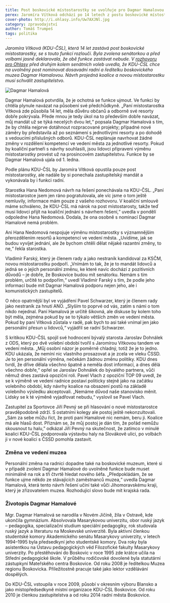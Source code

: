 ```yaml
---
title: Post boskovické místostarostky se uvolňuje pro Dagmar Hamalovou
perex: Jaromíra Vítková odchází po 14 letech z postu boskovické místostarostky. Její místo by měla zaujmout dosavadní ředitelka muzea a radní Dagmar Hamalová.
cover-photo: http://i.ohlasy.info/Uw7AXJNl.jpg
category: zpravodajství
author: Tomáš Trumpeš
tags: politika
---
```


*Jaromíra Vítková (KDU-ČSL), která 14 let zastává post boskovické místostarostky, se s touto funkcí rozloučí. Byla zvolena senátorkou a před volbami jasně deklarovala, že obě funkce zastávat nebude. V [rozhovoru pro Ohlasy](http://ohlasy.info/clanky/2016/10/rozhovor-vitkova.html) před druhým kolem senátních voleb uvedla, že KDU-ČSL chce na uvolněný post nominovat dosavadní radní a ředitelku boskovického muzea Dagmar Hamalovou. Návrh projedná koalice a novou místostarostku musí schválit zastupitelstvo.*

<img src="http://i.ohlasy.info/Uw7AXJN.jpg" alt="Dagmar Hamalová" class="img-responsive img-popup" data-author="Tomáš Znamenáček">

Dagmar Hamalová potvrdila, že je ochotná se funkce ujmout. Ve funkci by chtěla plynule navázat na působení své předchůdkyně. „Paní místostarostka Vítková zde působila 14 let, měla důvěru občanů a odborně své resorty dobře pokrývala. Přede mnou je tedy úkol na to především dobře navázat, můj mandát už se týká necelých dvou let,“ popsala Dagmar Hamalová s tím, že by chtěla nejprve dotáhnout rozpracované projekty; případné nové záměry by představila až po seznámení s jednotlivými resorty a po dohodě s vedoucími příslušných odborů. KDU-ČSL neplánuje navrhovat žádné změny v rozdělení kompetencí ve vedení města za jednotlivé resorty. Pokud by koaliční partneři s návrhy souhlasili, jsou lidovci připraveni výměnu místostarostky provést už na prosincovém zastupitelstvu. Funkce by se Dagmar Hamalová ujala od 1. ledna.

Podle plánu KDU-ČSL by Jaromíra Vítková opustila pouze post místostarostky, ale nadále by si ponechala zastupitelský mandát a vykonávala by i funkci radní.

Starostka Hana Nedomová návrh na řešení ponechávala na KDU-ČSL. „Paní místostarostce jsem jen ráno pogratulovala, ale víc jsme o tom ještě nemluvily, informace mám pouze z vašeho rozhovoru. V koaliční smlouvě máme schváleno, že KDU-ČSL má nárok na post místostarosty, takže teď musí lidovci přijít na koaliční jednání s návrhem řešení,“ uvedla v pondělí odpoledne Hana Nedomová. Dodala, že ona osobně s nominací Dagmar Hamalové nemá problém.

Ani Hana Nedomová nespojuje výměnu místostarostky s významnějším přerozdělením resortů a kompetencí ve vedení města. „Uvidíme, jak se budou vyvíjet jednání, ale že bychom chtěli dělat nějaké razantní změny, to ne,“ řekla starostka.

Vladimír Farský, který je členem rady a jako nestraník kandidoval za KSČM, novou místostarostku podpoří. „Vnímám to tak, že je to mandát lidovců a jedná se o jejich personální změnu, ke které navíc dochází z pozitivních důvodů – je dobře, že Boskovice budou mít senátorku. Nemám s tím problém, určitě to podpořím,“ uvedl Vladimír Farský s tím, že podle jeho informací bude mít Dagmar Hamalová podporu nejen jeho, ale i komunistických zastupitelů.

O něco opatrnější byl ve vyjádření Pavel Schwarzer, který je členem rady jako nestraník za hnutí ANO. „Slyším to poprvé od vás, zatím s námi o tom nikdo nejednal. Paní Hamalová je určitě šikovná, ale diskuse by kolem toho být měla, zejména pokud by se to týkalo větších změn ve vedení města. Pokud by paní Vítková zůstala v radě, pak bych to asi také vnímal jen jako personální přesun u lidovců,“ vyjádřil se radní Schwarzer.

S kritikou KDU-ČSL spojil své hodnocení bývalý starosta Jaroslav Dohnálek z ODS, který po dvě volební období tvořil s Jaromírou Vítkovou tandem ve vedení města. „Můj osobní názor je poměrně chladný, totiž že je to jedno. KDU ukázala, že nemíní nic vlastního prosazovat a je zcela ve vleku ČSSD. Je to jen personální výměna, nečekám žádnou změnu politiky. KDU dnes tvrdí, že dříve dělala všechno špatně a neměla dost informací, a dnes dělá všechno dobře,“ opřel se Jaroslav Dohnálek do bývalého partnera, vůči němuž dnes zastává opoziční roli. Pavel Vlach z opoziční TOP 09 uvedl, že se k výměně ve vedení radnice postaví politicky stejně jako na začátku volebního období, kdy návrhy koalice na obsazení postů na základě volebního výsledku akceptovali. „Nemáme důvod naše stanovisko měnit. Lidsky se k té výměně vyjadřovat nebudu,“ vyslovil se Pavel Vlach.

Zastupitel za Sportovce Jiří Pevný se při hlasování o nové místostarostce pravděpodobně zdrží. S ostatními kolegy ale postoj ještě nekonzultovali. „Sám za sebe můžu říct, že proti paní Hamalové nic nemám, beru ji. Koalice má ale hlasů dost. Přiznám se, že můj postoj je dán tím, že pořád nemůžu skousnout tu halu,” odkázal Jiří Pevný na skutečnost, že zatímco v minulé koalici KDU-ČSL podporovala výstavbu haly na Slovákově ulici, po volbách ji v nové koalici s ČSSD pomohla zastavit.

### Změna ve vedení muzea

Personální změna na radnici dopadne také na boskovické muzeum, které si v případě zvolení Dagmar Hamalové do uvolněné funkce bude muset minimálně na rok a tři čtvrtě hledat nového šéfa. „Předpokládám, že se funkce ujme někdo ze stávajících zaměstnanců muzea,“ uvedla Dagmar Hamalová, která tento návrh řešení učiní také vůči Jihomoravskému kraji, který je zřizovatelem muzea. Rozhodující slovo bude mít krajská rada.

### Životopis Dagmar Hamalové

Mgr. Dagmar Hamalová se narodila v Novém Jičíně, žila v Ostravě, kde ukončila gymnázium. Absolvovala Masarykovou univerzitu, obor ruský jazyk – pedagogika, specializační studium speciální pedagogiky, rok studovala ruský jazyk a literaturu na Moskevské univerzitě. Byla aktivní členkou studentské komory Akademického senátu Masarykovy univerzity, v letech 1994–1995 byla předsedkyní jeho studentské komory. Dva roky byla asistentkou na Ústavu pedagogických věd Filozofické fakulty Masarykovy univerzity. Po přestěhování do Boskovic v roce 1995 zde krátce učila na Střední pedagogické škole. V průběhu rodičovské dovolené byla statutární zástupkyní Mateřského centra Boskovice. Od roku 2008 je ředitelkou Muzea regionu Boskovicka. Příležitostně pracuje také jako lektor vzdělávání dospělých.  

Do KDU-ČSL vstoupila v roce 2009, působí v okresním výboru Blansko a jako místopředsedkyně místní organizace KDU-ČSL Boskovice. Od roku 2010 je členkou zastupitelstva a od roku 2014 radní města Boskovice.
